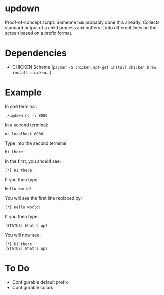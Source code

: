 # updown

Proof-of-concept script. Someone has probably done this already.
Collects standard output of a child process and buffers it into different lines
on the screen based on a prefix format.

# Dependencies

- CHICKEN Scheme (`pacman -S chicken`, `apt-get install chicken`, `brew install chicken`...)

# Example

In one terminal:

    ./updown nc -l 8080

In a second terminal:

    nc localhost 8080

Type into the second terminal:

    Hi there!

In the first, you should see:

    [*] Hi there!

If you then type:

    Hello world!

You will see the first line replaced by:

    [*] Hello world!

If you then type:

    [STATUS] What's up?

You will now see:

    [*] Hi there!
    [STATUS] What's up?

# To Do

- Configurable default prefix
- Configurable colors
